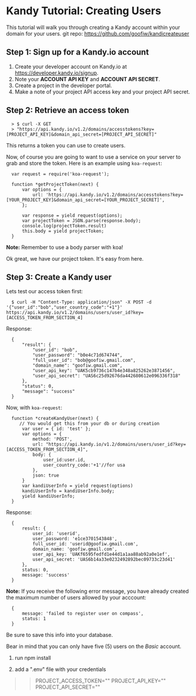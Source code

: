 # Kandy Tutorial: Creating Users

This tutorial will walk you through creating a Kandy account within your domain for your users.  git repo: https://github.com/goofiw/kandicreateuser

## Step 1: Sign up for a Kandy.io account

1.  Create your developer account on Kandy.io at https://developer.kandy.io/signup.
2.  Note your **ACCOUNT API KEY** and **ACCOUNT API SECRET**.
3.  Create a project in the developer portal.
4.  Make a note of your project API access key and your project API secret.

## Step 2: Retrieve an access token

```
  > $ curl -X GET
  > "https://api.kandy.io/v1.2/domains/accesstokens?key=[PROJECT_API_KEY]&domain_api_secret=[PROJECT_API_SECRET]"
```

This returns a token you can use to create users.

Now, of course you are going to want to use a service on your server to grab and store the token.  Here is an example using `koa-request`:

```
  var request = require('koa-request');
        
  function *getProjectToken(next) {
      var options = {
          url: 'https://api.kandy.io/v1.2/domains/accesstokens?key=[YOUR_PROJECT_KEY]&domain_api_secret=[YOUR_PROJECT_SECRET]',
      };
        
      var response = yield request(options); 
      var projectToken = JSON.parse(response.body);
      console.log(projectToken.result)
      this.body = yield projectToken;
  }
```

**Note:** Remember to use a body parser with koa!

Ok great, we have our project token. It's easy from here.

## Step 3: Create a Kandy user

Lets test our access token first:

```
  $ curl -H "Content-Type: application/json" -X POST -d '{"user_id":"bob","user_country_code":"+1"}' https://api.kandy.io/v1.2/domains/users/user_id?key=[ACCESS_TOKEN_FROM_SECTION_4]
```

Response:
```
  {
      "result": {
          "user_id": "bob",
          "user_password": "b0e4c71d674744",
          "full_user_id": "bob@goofiw.gmail.com",
          "domain_name": "goofiw.gmail.com",
          "user_api_key": "UAK5cb9736c147b4e348a825262e3871456",
          "user_api_secret": "UAS6c25d92676da442680612e096336f318"
      },
      "status": 0,
      "message": "success"
  }
```

Now, with `koa-request`:

```
  function *createKandyUser(next) {
     // You would get this from your db or during creation
      var user = { id: 'test' };
      var options = {
          method: 'POST',
          url: "https://api.kandy.io/v1.2/domains/users/user_id?key=[ACCESS_TOKEN_FROM_SECTION_4]",
          body: {
              user_id:user.id,
              user_country_code:'+1'//for usa
          },
          json: true
      }
      var kandiUserInfo = yield request(options)
      kandiUserInfo = kandiUserInfo.body;
      yield kandiUserInfo;
  }
```

Response:

```
  {
      result: {
          user_id: 'userid',
          user_password: 'e1ce3701543848',
          full_user_id: 'userid@goofiw.gmail.com',
          domain_name: 'goofiw.gmail.com',
          user_api_key: 'UAKf6595fedfd1e44d1a1aa88ab92a0e1ef',
          user_api_secret: 'UAS6b14a33e0232492892bec09733c23d41'
      },
      status: 0,
      message: 'success'
  }
```

**Note:** If you receive the following error message, you have already created the maximum number of users allowed  by  your acccount:

```
  {
      message: 'failed to register user on compass',
      status: 1
  }
```

Be sure to save this info into your database.

Bear in mind that you can only have five (5) users on the *Basic* account.

1. run npm install

2. add a ".env" file with your credentials

>>  PROJECT_ACCESS_TOKEN=""
>>  PROJECT_API_KEY=""
>>  PROJECT_API_SECRET=""
